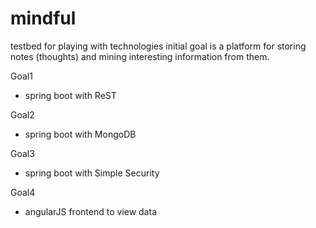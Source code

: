 # mindful
testbed for playing with technologies
initial goal is a platform for storing notes (thoughts) and mining interesting information from them.

Goal1
- spring boot with ReST

Goal2
- spring boot with MongoDB

Goal3
- spring boot with Simple Security

Goal4
- angularJS frontend to view data


